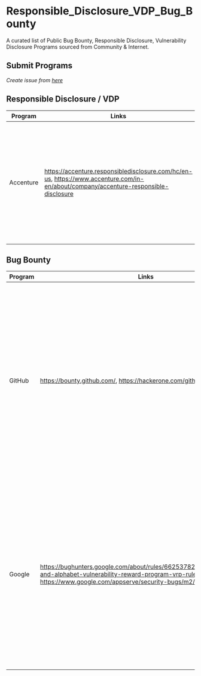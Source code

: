 # Responsible_Disclosure_VDP_Bug_Bounty

A curated list of Public Bug Bounty, Responsible Disclosure, Vulnerability Disclosure Programs sourced from Community &amp; Internet.

## Submit Programs

_Create issue from [here](https://github.com/ScriptKKiddie/Responsible_Disclosure_VDP_Bug_Bounty/issues/new?assignees=ScriptKKiddie&labels=documentation&template=program-submission.md&title=Program+Name+here)_



## Responsible Disclosure / VDP

Program | Links | About
--- | --- | ---
Accenture | https://accenture.responsibledisclosure.com/hc/en-us, https://www.accenture.com/in-en/about/company/accenture-responsible-disclosure | Accenture plc is an Irish-American professional services company based in Dublin, specializing in information technology services and consulting.


## Bug Bounty

Program | Links | About
--- | --- | ---
GitHub | https://bounty.github.com/, https://hackerone.com/github | GitHub, Inc., is an Internet hosting service for software development and version control using Git. It provides the distributed version control of Git plus access control, bug tracking, software feature requests, task management, continuous integration, and wikis for every project.
Google | https://bughunters.google.com/about/rules/6625378258649088/google-and-alphabet-vulnerability-reward-program-vrp-rules, https://www.google.com/appserve/security-bugs/m2/new | Google LLC is an American multinational technology company that focuses on search engine technology, online advertising, cloud computing, computer software, quantum computing, e-commerce, artificial intelligence, and consumer electronics.
